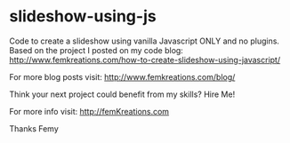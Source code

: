 # slideshow-using-js


Code to create a slideshow using vanilla Javascript ONLY and no plugins. Based on the project I posted on my code blog: http://www.femkreations.com/how-to-create-slideshow-using-javascript/

For more blog posts visit: http://www.femkreations.com/blog/

Think your next project could benefit from my skills? Hire Me!

For more info visit: http://femKreations.com

Thanks Femy
